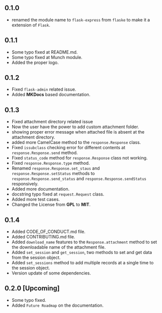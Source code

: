 ## 0.1.0
- renamed the module name to `flask-express` from `flaske` to make it a extension of `Flask`.

## 0.1.1

- Some typo fixed at README.md.
- Some typo fixed at Munch module.
- Added the proper logo.

## 0.1.2
- Fixed `flask-admin` related issue.
- Added __MKDocs__ based documentation.

## 0.1.3
- Fixed attachment directory related issue
- Now the user have the power to add custom attachment folder.
- showing proper error message when attached file is absent at the attachment directory.
- added more CamelCase method to the `response.Response` class.
- Fixed `issubclass` checking error for different contents at `response.Response.send` method.
- Fixed `status_code` method for `response.Response` class not working.
- Fixed `response.Response.type` method.
- Renamed `response.Response.set_staus` and `response.Response.setStatus` methods to `response.Response.send_status` and `response.Response.sendStatus` responsively.
- Added more documentation.
- docstring typo fixed at `request.Request` class.
- Added more test cases.
- Changed the License from **GPL** to **MIT**.

## 0.1.4
- Added CODE_OF_CONDUCT.md file.
- Added CONTRIBUTING.md file.
- Added `download_name` features to the `Response.attachment` method to set the downloadable name of the attachment file.
- Added `set_session` and `get_session`, two methods to set and get data from the session object.
- Added `set_sessions` method to add multiple records at a single time to the session object.
- Version update of some dependencies.

## 0.2.0 [Upcoming]
- Some typo fixed.
- Added `Future Roadmap` on the documentation.